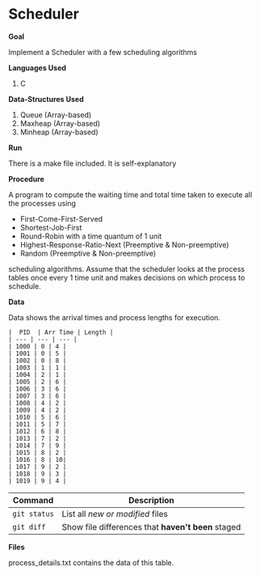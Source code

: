 # Scheduler

**Goal**

Implement a Scheduler with a few scheduling algorithms

**Languages Used**

1) C

**Data-Structures Used**

1) Queue (Array-based)
2) Maxheap (Array-based)
3) Minheap (Array-based)

**Run**

There is a make file included. It is self-explanatory

**Procedure**

A program to compute the waiting time and total time taken to execute all the processes using

* First-Come-First-Served
* Shortest-Job-First
* Round-Robin with a time quantum of 1 unit
* Highest-Response-Ratio-Next (Preemptive & Non-preemptive)
* Random (Preemptive & Non-preemptive)

scheduling algorithms. Assume that the scheduler looks at the process tables once every 1 time unit and makes decisions on which process to schedule.

**Data**

Data shows the arrival times and process lengths for execution.

    |  PID	| Arr Time | Length |
    | --- | --- | --- |
    | 1000 | 0 | 4 |
    | 1001 | 0 | 5 |
    | 1002 | 0 | 8 |
    | 1003 | 1 | 1 |
    | 1004 | 2 | 1 |
    | 1005 | 2 | 6 |
    | 1006 | 3 | 6 |
    | 1007 | 3 | 6 |
    | 1008 | 4 | 2 |
    | 1009 | 4 | 2 |
    | 1010 | 5 | 6 |
    | 1011 | 5 | 7 |
    | 1012 | 6 | 8 |
    | 1013 | 7 | 2 |
    | 1014 | 7 | 9 |
    | 1015 | 8 | 2 |
    | 1016 | 8 | 10|
    | 1017 | 9 | 2 |
    | 1018 | 9 | 3 |
    | 1019 | 9 | 4 |

| Command | Description |
| --- | --- |
| `git status` | List all *new or modified* files |
| `git diff` | Show file differences that **haven't been** staged |
**Files**

process_details.txt contains the data of this table.
